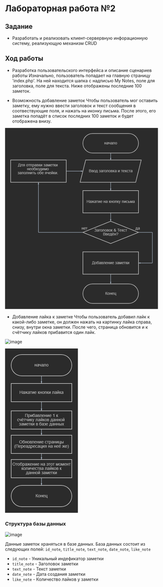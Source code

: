 # Лабораторная работа №2
## Задание
* Разработать и реализовать клиент-сервервную инфорационную систему, реализующую механизм CRUD
## Ход работы
* Разработка пользовательского интерфейса и описание сценариев работы
Изначально, пользователь попадает на главную страницу 'index.php'. На ней находится шапка с надписью My Notes, поле для заголовка, поле для текста. Ниже отображены последние 100 заметок.

* Возможность добавление заметок
Чтобы пользователь мог оставить заметку, ему нужно ввести заголовок и текст сообщения в соотвествующие поля, и нажать на иконку письма. После этого, его заметка попадёт в список последних 100 заметок и будет отображена внизу.

![](https://github.com/ElDiabloDeCafe/lab2/blob/main/schemes/add_note.png)

* Добавление лайка к заметке
Чтобы пользователь добавил лайк к какой-либо заметке, он должен нажать на картинку лайка справа, снизу, внутри окна заметки. После чего, страница обновится и к счётчику лайков прибавится один лайк.

![image](https://user-images.githubusercontent.com/90632033/211562364-bc30c74f-ce94-4ac2-908c-aac0bed24926.png)

![](https://github.com/ElDiabloDeCafe/lab2/blob/main/schemes/add_like.png)

### Структура базы данных

![image](https://user-images.githubusercontent.com/90632033/211561156-9461ee32-e399-44ef-9497-f3f7a9cdea52.png)

Данные заметок храняться в базе данных. База данных состоит из следующих полей: 
`id_note`, `title_note`, `text_note`, `date_note`, `like_note`

* `id_note` - Уникальный индефикатор заметки
* `title_note` - Заголовок заметки
* `text_note` - Текст заметки
* `date_note` - Дата создания заметки
* `like_note` - Количество лайков у заметки
